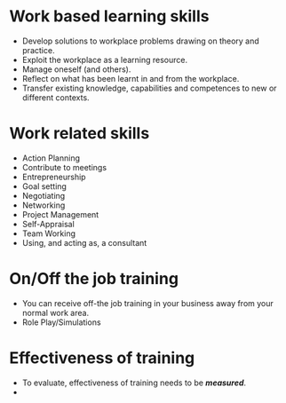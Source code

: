 
# Work based learning skills

- Develop solutions to workplace problems drawing on theory and practice.
- Exploit the workplace as a learning resource.
- Manage oneself (and others).
- Reflect on what has been learnt in and from the workplace.
- Transfer existing knowledge, capabilities and competences to new or different contexts. 


# Work related skills

- Action Planning
- Contribute to meetings
- Entrepreneurship
- Goal setting
- Negotiating
- Networking
- Project Management
- Self-Appraisal
- Team Working
- Using, and acting as, a consultant


# On/Off the job training

- You can receive off-the job training in your business away from your normal work area.
- Role Play/Simulations

# Effectiveness of training

- To evaluate, effectiveness of training needs to be ***measured***.
- 